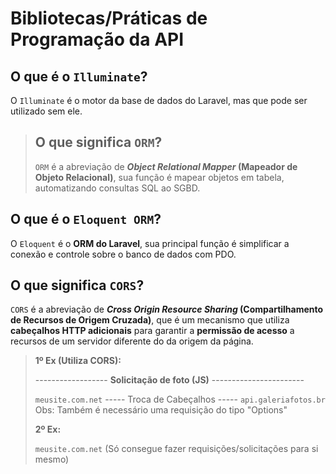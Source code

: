 # Bibliotecas/Práticas de Programação da API

## O que é o `Illuminate`?

O `Illuminate` é o motor da base de dados do Laravel, mas que pode ser utilizado sem ele.

> ## O que significa `ORM`?
>
> `ORM` é a abreviação de ***Object Relational Mapper* (Mapeador de Objeto Relacional)**, sua função é mapear objetos em tabela, automatizando consultas SQL ao SGBD.

## O que é o `Eloquent ORM`?

O `Eloquent` é o **ORM do Laravel**, sua principal função é simplificar a conexão e controle sobre o banco de dados com PDO.

## O que significa `CORS`?

`CORS` é a abreviação de ***Cross Origin Resource Sharing* (Compartilhamento de Recursos de Origem Cruzada)**, que é um mecanismo que utiliza **cabeçalhos HTTP adicionais** para garantir a **permissão de acesso** a recursos de um servidor diferente do da origem da página.

> **1º Ex (Utiliza CORS):**
>
> ------------------ **Solicitação de foto (JS)** -----------------------
>
> `meusite.com.net` ----- Troca de Cabeçalhos ----- `api.galeriafotos.br`
> Obs: Também é necessário uma requisição do tipo "Options"
>
>
>
> **2º Ex:**
>
> `meusite.com.net` (Só consegue fazer requisições/solicitações para si mesmo)
